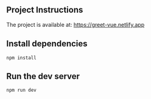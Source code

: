 ## Project Instructions
The project is available at: https://greet-vue.netlify.app

## Install dependencies
`npm install`

## Run the dev server
`npm run dev`
